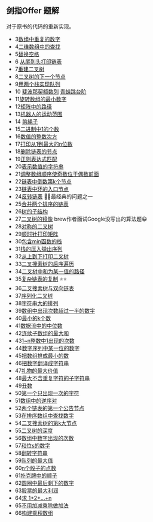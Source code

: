 ## 剑指Offer 题解

对于原书的代码的重新实现。


- 3[数组中重复的数字](./duplicate.cpp)
- 4[二维数组中的查找]()
- 5[替换空格](./ReplaceSpace.cpp)
- 6 [从尾到头打印链表](./printListFromTailToHead.cpp)
- 7[重建二叉树]()
- 8[二叉树的下一个节点]()
- 9[用两个栈实现队列](./QueueWithTwoStacks.cpp)
- 10 [斐波那契额数列](./Fibonacci.cpp) [青蛙跳台阶](./jumpFloor.cpp)
- 11[旋转数组的最小数字]()
- 12[矩阵中的路径]()
- 13[机器人的运动范围]()
- 14 [剪绳子](./maxProductAfterCutting.cpp)
- 15[二进制中1的个数](./numberOf1.cpp) 
- 16[数值的整数次方](./Power.cpp)
- 17[打印从1到最大的n位数]()
- 18[删除链表的节点](./DeleteNode.cpp)
- 19[正则表达式匹配]()
- 20[表示数值的字符串]()
- 21[调整数组顺序使奇数位于偶数前面](./ReorderOddEven.cpp)
- 22[链表中倒数第k个节点]()
- 23[链表中环的入口节点]()
- 24[反转链表]() 🔪🔪最经典的问题之一
- 25[合并两个排序的链表]()
- 26[树的子结构]()
- 27[二叉树的镜像](./MirrorOfBinaryTree.cpp) brew作者面试Google没写出的算法题😀
- 28[对称的二叉树](./isSymmetrical.cpp)
- 29[顺时针打印矩阵]()
- 30[包含min函数的栈](./MinStack.cpp)
- 31[栈的压入弹出序列]()
- 32[从上到下打印二叉树]()
- 33[二叉搜索树的后序遍历]()
- 34[二叉树中和为某一值的路径]()
- 35[复杂链表的复制]() ⭐⭐
- 36[二叉搜索树与双向链表]()
- 37[序列化二叉树]()
- 38[字符串大的排列]()
- 39[数组中出现次数超过一半的数字]()
- 40[最小的k个数]()
- 41[数据流中的中位数]()
- 42[连续子数组的最大和]()
- 43[1~n整数中1出现的次数]()
- 44[数字序列中某一位的数字]()
- 45[把数组排成最小的数]()
- 46[把数字翻译成字符串]()
- 47[礼物的最大价值]()
- 48[最大不含重复字符的子字符串]()
- 49[丑数]()
- 50[第一个只出现一次的字符]()
- 51[数组中的逆序对]()
- 52[两个链表的第一个公告节点]()
- 53[在排序数组中查找数字]()
- 54[二叉搜索树的第k大节点]()
- 55[二叉树的深度]()
- 56[数组中数字出现的次数]()
- 57[和位s的数字]()
- 58[翻转字符串]()
- 59[队列的最大值]()
- 60[n个骰子的点数]()
- 61[扑克牌中的顺子]()
- 62[圆圈中最后剩下的数字]()
- 63[股票的最大利润]()
- 64[求 1+2+...+n]()
- 65[不用加减乘除做加法]()
- 66[构建乘积数组]()

